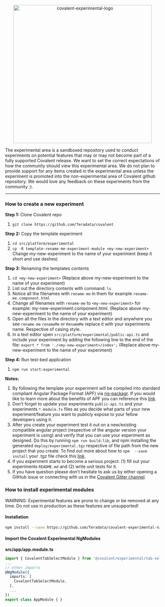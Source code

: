
<p align="center">
  <img src="https://user-images.githubusercontent.com/24550592/41626750-1c5e3278-73d2-11e8-9725-7e6b41a773da.png" alt="covalent-experimental-logo" width="450px"/>
</p>

The experimental area is a sandboxed repository used to conduct experiments on potential features that may or may not become part of a fully supported Covalent release. We want to set the correct expectations of how the community should view this experimental area. We do not plan to provide support for any items created in the experimental area unless the experiment is promoted into the non-experimental area of Covalent github repository. We would love any feedback on these experiments from the community :).
___

### How to create a new experiment

**Step 1:** Clone Covalent repo

1. `git clone https://github.com/Teradata/covalent`

**Step 2:** Copy the template experiment
1. `cd src/platform/experimental`
2. `cp -R template-rename-me-experiment-module <my-new-experiment>` Change my-new-experiment to the name of your experiment (keep it short and use dashes)

**Step 3:** Renaming the templates contents
1. `cd <my-new-experiment>` (Replace above my-new-experiment to the name of your experiment)
2. List out the directory contents with command: `ls`
3. Notice all the filenames with `rename-me` in them for example `rename-me.component.html`
4. Change all filenames with `rename-me` to `<my-new-experiment>` for example: my-new-experiment.component.html. (Replace above my-new-experiment to the name of your experiment)
5. Open all the files in the directory with a text editor and anywhere you see `rename-me` `renameMe` or `RenameMe` replace it with your experiments name. Respective of casing style.
6. In a text editor open `src/platform/experimental/public-api.ts` and include your experiment by adding the following line to the end of the file: `export * from './<my-new-experiment>/index';` (Replace above my-new-experiment to the name of your experiment)

**Step 4:** Run test-bed application

1. `npm run start:experimental`

**Notes:** 
1. By following the template your experiment will be compiled into standard compliant Angular Package Format (APF) via [ng-packagr](https://github.com/dherges/ng-packagr). If you would like to learn more about the benefits of APF you can reference this [link](https://docs.google.com/document/d/1CZC2rcpxffTDfRDs6p1cfbmKNLA6x5O-NtkJglDaBVs/edit).
2. Don't forget to update your experiments `public-api.ts` and your experiments `*.module.ts` files as you decide what parts of your new experiment/feature you want to publicly expose to your fellow developers using it.
3. After you create your experiment test it out on a new/existing compatible angular project (respective of the angular version your experiment is using) and verify that you can use your experiment as designed. Do this by running `npm run build:lib`, and npm installing the generated `deploy/experimental.tgz` respective of file path from the new project that you create. To find out more about how to `npm  --save install` your .tgz file check this [link](https://docs.npmjs.com/cli/install).
4. If you experiment starts to become a serious project: (1) fill out your experiments `README.md` and (2) write unit tests for it.
5. If you have question please don't hesitate to ask us by either opening a GitHub issue or connecting with us in the [Covalent Gitter channel](https://gitter.im/Teradata/covalent).


### How to install experimental modules

WARNING: Experimental features are prone to change or be removed at any time. Do not use in production as these features are unsupported!

#### Installation

```bash
npm install --save https://github.com/Teradata/covalent-experimental-nightly.git
```

#### Import the Covalent Experimental NgModules
  
**src/app/app.module.ts**
```ts
import { CovalentTabSelectModule } from '@covalent/experimental/tab-select';
...
// other imports 
@NgModule({
  imports: [
    CovalentTabSelectModule,
  ],
  ...
})
export class AppModule { }
```